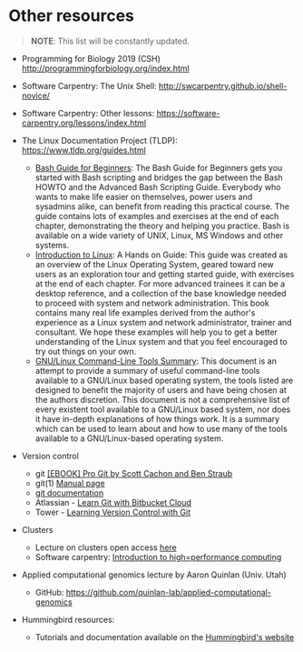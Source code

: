 # Other resources

> **NOTE**: This list will be constantly updated.
- Programming for Biology 2019 (CSH) http://programmingforbiology.org/index.html
- Software Carpentry: The Unix Shell: http://swcarpentry.github.io/shell-novice/
- Software Carpentry: Other lessons: https://software-carpentry.org/lessons/index.html
- The Linux Documentation Project (TLDP): https://www.tldp.org/guides.html
    - [Bash Guide for Beginners](https://www.tldp.org/LDP/Bash-Beginners-Guide/html/index.html): The Bash Guide for Beginners gets you started with Bash scripting and bridges the gap between the Bash HOWTO and the Advanced Bash Scripting Guide. Everybody who wants to make life easier on themselves, power users and sysadmins alike, can benefit from reading this practical course. The guide contains lots of examples and exercises at the end of each chapter, demonstrating the theory and helping you practice. Bash is available on a wide variety of UNIX, Linux, MS Windows and other systems.
    -  [Introduction to Linux](https://www.tldp.org/LDP/intro-linux/html/index.html): A Hands on Guide: This guide was created as an overview of the Linux Operating System, geared toward new users as an exploration tour and getting started guide, with exercises at the end of each chapter. For more advanced trainees it can be a desktop reference, and a collection of the base knowledge needed to proceed with system and network administration. This book contains many real life examples derived from the author's experience as a Linux system and network administrator, trainer and consultant. We hope these examples will help you to get a better understanding of the Linux system and that you feel encouraged to try out things on your own.
    - [GNU/Linux Command-Line Tools Summary](https://www.tldp.org/LDP/GNU-Linux-Tools-Summary/html/index.html): This document is an attempt to provide a summary of useful command-line tools available to a GNU/Linux based operating system, the tools listed are designed to benefit the majority of users and have being chosen at the authors discretion. This document is not a comprehensive list of every existent tool available to a GNU/Linux based system, nor does it have in-depth explanations of how things work. It is a summary which can be used to learn about and how to use many of the tools available to a GNU/Linux-based operating system.
- Version control 
    - git [[EBOOK] Pro Git by Scott Cachon and Ben Straub](https://git-scm.com/book/en/v2)
    - git(1) [Manual page](https://git.github.io/htmldocs/git.html)
    - [git documentation](https://git-scm.com/docs)
    - Atlassian -  [Learn Git with Bitbucket Cloud](https://www.atlassian.com/git/tutorials/what-is-version-control)
    - Tower - [Learning Version Control with Git](https://www.git-tower.com/learn/git/ebook/en/command-line/basics/what-is-version-control#start)
- Clusters
    - Lecture on clusters open access [here](https://docs.google.com/presentation/d/1bcZKEh-nEq-ELVBMY9NYy4a0Ue5glAk0y17CywY9K1w/edit#slide=id.p)
    - Software carpentry: [Introduction to high=performance computing](https://hpc-carpentry.github.io/hpc-intro/)

- Applied computational genomics lecture by Aaron Quinlan (Univ. Utah)
    - GitHub: https://github.com/quinlan-lab/applied-computational-genomics
- Hummingbird resources:
    - Tutorials and documentation available on the [Hummingbird's website](https://www.hb.ucsc.edu/documentation/)
